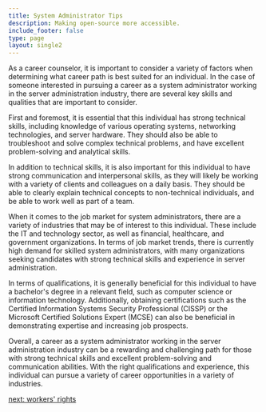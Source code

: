 ```yaml
---
title: System Administrator Tips
description: Making open-source more accessible.
include_footer: false
type: page
layout: single2
---
```


<p>
As a career counselor, it is important to consider a variety of factors when determining what career path is best suited for an individual. In the case of someone interested in pursuing a career as a system administrator working in the server administration industry, there are several key skills and qualities that are important to consider.

First and foremost, it is essential that this individual has strong technical skills, including knowledge of various operating systems, networking technologies, and server hardware. They should also be able to troubleshoot and solve complex technical problems, and have excellent problem-solving and analytical skills.

In addition to technical skills, it is also important for this individual to have strong communication and interpersonal skills, as they will likely be working with a variety of clients and colleagues on a daily basis. They should be able to clearly explain technical concepts to non-technical individuals, and be able to work well as part of a team.

When it comes to the job market for system administrators, there are a variety of industries that may be of interest to this individual. These include the IT and technology sector, as well as financial, healthcare, and government organizations. In terms of job market trends, there is currently high demand for skilled system administrators, with many organizations seeking candidates with strong technical skills and experience in server administration.

In terms of qualifications, it is generally beneficial for this individual to have a bachelor's degree in a relevant field, such as computer science or information technology. Additionally, obtaining certifications such as the Certified Information Systems Security Professional (CISSP) or the Microsoft Certified Solutions Expert (MCSE) can also be beneficial in demonstrating expertise and increasing job prospects.

Overall, a career as a system administrator working in the server administration industry can be a rewarding and challenging path for those with strong technical skills and excellent problem-solving and communication abilities. With the right qualifications and experience, this individual can pursue a variety of career opportunities in a variety of industries.

<a href="https://workdojos.com/admins/rights">next: workers' rights</a>
